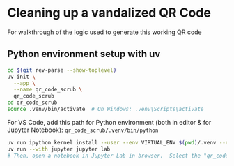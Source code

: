# Cleaning up a vandalized QR Code

For walkthrough of the logic used to generate this working QR code

## Python environment setup with uv

```bash
cd $(git rev-parse --show-toplevel)
uv init \
  --app \
  --name qr_code_scrub \
  qr_code_scrub
cd qr_code_scrub
source .venv/bin/activate  # On Windows: .venv\Scripts\activate
```

For VS Code, add this path for Python environment (both in editor & for Jupyter Notebook):
`qr_code_scrub/.venv/bin/python`

```bash
uv run ipython kernel install --user --env VIRTUAL_ENV $(pwd)/.venv --name=qr_code_scrub
uv run --with jupyter jupyter lab
# Then, open a notebook in Jupyter Lab in browser.  Select the "qr_code_scrub" kernel
```

